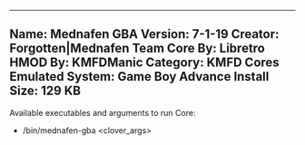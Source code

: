 -----------------------
Name: Mednafen GBA
Version: 7-1-19
Creator: Forgotten|Mednafen Team
Core By: Libretro
HMOD By: KMFDManic
Category: KMFD Cores
Emulated System: Game Boy Advance
Install Size: 129 KB
-----------------------
Available executables and arguments to run Core:
- /bin/mednafen-gba <rom> <clover_args>
